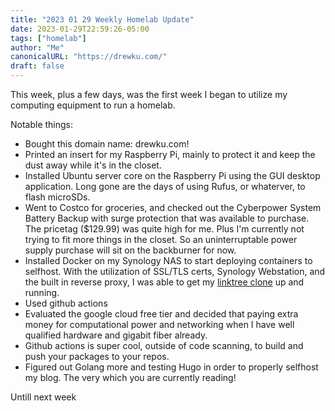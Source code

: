```yaml
---
title: "2023 01 29 Weekly Homelab Update"
date: 2023-01-29T22:59:26-05:00
tags: ["homelab"]
author: "Me"
canonicalURL: "https://drewku.com/"
draft: false
---
```


This week, plus a few days, was the first week I began to utilize my computing equipment to run a homelab. 

Notable things: 
- Bought this domain name: drewku.com! 
- Printed an insert for my Raspberry Pi, mainly to protect it and keep the dust away while it's in the closet. 
- Installed Ubuntu server core on the Raspberry Pi using the GUI desktop application. Long gone are the days of using Rufus, or whaterver, to flash microSDs. 
- Went to Costco for groceries, and checked out the Cyberpower System Battery Backup with surge protection that was available to purchase. The pricetag ($129.99) was quite high for me. Plus I'm currently not trying to fit more things in the closet. So an uninterruptable power supply purchase will sit on the backburner for now.
- Installed Docker on my Synology NAS to start deploying containers to selfhost. With the utilization of SSL/TLS certs, Synology Webstation, and the built in reverse proxy, I was able to get my [linktree clone](https://links.drewku.com) up and running. 
- Used github actions 
- Evaluated the google cloud free tier and decided that paying extra money for computational power and networking when I have well qualified hardware and gigabit fiber already. 
- Github actions is super cool, outside of code scanning, to build and push your packages to your repos. 
- Figured out Golang more and testing Hugo in order to properly selfhost my blog. The very which you are currently reading! 

Untill next week 

